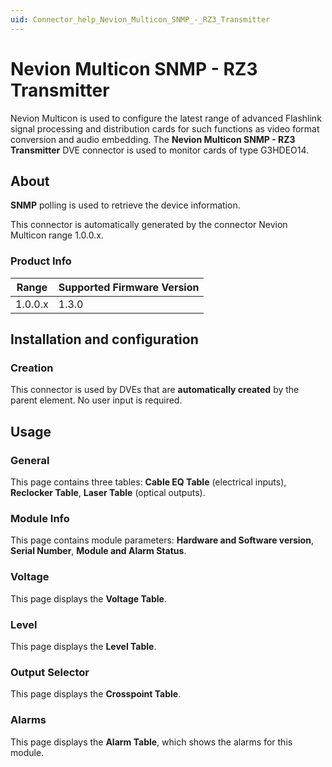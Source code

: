 ```yaml
---
uid: Connector_help_Nevion_Multicon_SNMP_-_RZ3_Transmitter
---
```


# Nevion Multicon SNMP - RZ3 Transmitter

Nevion Multicon is used to configure the latest range of advanced Flashlink signal processing and distribution cards for such functions as video format conversion and audio embedding.
The **Nevion Multicon SNMP - RZ3 Transmitter** DVE connector is used to monitor cards of type G3HDEO14.

## About

**SNMP** polling is used to retrieve the device information.

This connector is automatically generated by the connector Nevion Multicon range 1.0.0.x.

### Product Info

| Range | Supported Firmware Version |
|------------------|-----------------------------|
| 1.0.0.x          | 1.3.0                       |

## Installation and configuration

### Creation

This connector is used by DVEs that are **automatically created** by the parent element. No user input is required.

## Usage

### General

This page contains three tables: **Cable EQ Table** (electrical inputs), **Reclocker Table**, **Laser Table** (optical outputs).

### Module Info

This page contains module parameters: **Hardware and Software version**, **Serial Number**, **Module and Alarm Status**.

### Voltage

This page displays the **Voltage Table**.

### Level

This page displays the **Level Table**.

### Output Selector

This page displays the **Crosspoint Table**.

### Alarms

This page displays the **Alarm Table**, which shows the alarms for this module.
